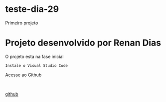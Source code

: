 # teste-dia-29
Primeiro projeto
<h1> Projeto desenvolvido por Renan Dias </h1>
<p> O projeto esta na fase inicial </p>

```
Instale o Visual Studio Code

```
<p>  Acesse ao Github</p><br>

[github](https://github.com)

